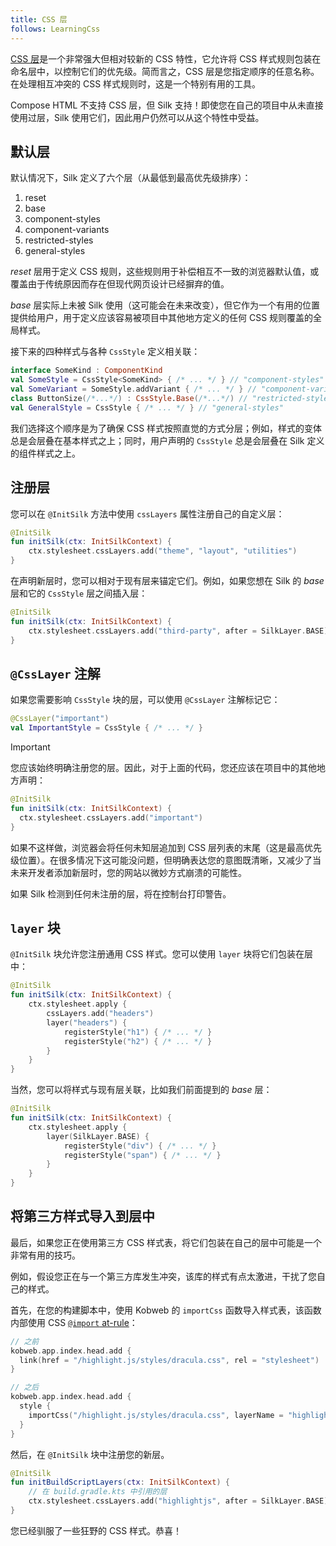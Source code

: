 ```yaml
---
title: CSS 层
follows: LearningCss
---
```


[CSS 层](https://developer.mozilla.org/en-US/docs/Web/CSS/@layer)是一个非常强大但相对较新的 CSS 特性，它允许将 CSS 样式规则包装在命名层中，以控制它们的优先级。简而言之，CSS 层是您指定顺序的任意名称。在处理相互冲突的 CSS 样式规则时，这是一个特别有用的工具。

Compose HTML 不支持 CSS 层，但 Silk 支持！即使您在自己的项目中从未直接使用过层，Silk 使用它们，因此用户仍然可以从这个特性中受益。

## 默认层

默认情况下，Silk 定义了六个层（从最低到最高优先级排序）：

1. reset
2. base
3. component-styles
4. component-variants
5. restricted-styles
6. general-styles

*reset* 层用于定义 CSS 规则，这些规则用于补偿相互不一致的浏览器默认值，或覆盖由于传统原因而存在但现代网页设计已经摒弃的值。

*base* 层实际上未被 Silk 使用（这可能会在未来改变），但它作为一个有用的位置提供给用户，用于定义应该容易被项目中其他地方定义的任何 CSS 规则覆盖的全局样式。

接下来的四种样式与各种 `CssStyle` 定义相关联：

```kotlin
interface SomeKind : ComponentKind
val SomeStyle = CssStyle<SomeKind> { /* ... */ } // "component-styles"
val SomeVariant = SomeStyle.addVariant { /* ... */ } // "component-variants"
class ButtonSize(/*...*/) : CssStyle.Base(/*...*/) // "restricted-styles"
val GeneralStyle = CssStyle { /* ... */ } // "general-styles"
```

我们选择这个顺序是为了确保 CSS 样式按照直觉的方式分层；例如，样式的变体总是会层叠在基本样式之上；同时，用户声明的 `CssStyle` 总是会层叠在 Silk 定义的组件样式之上。

## 注册层

您可以在 `@InitSilk` 方法中使用 `cssLayers` 属性注册自己的自定义层：

```kotlin
@InitSilk
fun initSilk(ctx: InitSilkContext) {
    ctx.stylesheet.cssLayers.add("theme", "layout", "utilities")
}
```

在声明新层时，您可以相对于现有层来锚定它们。例如，如果您想在 Silk 的 *base* 层和它的 `CssStyle` 层之间插入层：

```kotlin
@InitSilk
fun initSilk(ctx: InitSilkContext) {
    ctx.stylesheet.cssLayers.add("third-party", after = SilkLayer.BASE)
}
```

## `@CssLayer` 注解

如果您需要影响 `CssStyle` 块的层，可以使用 `@CssLayer` 注解标记它：

```kotlin
@CssLayer("important")
val ImportantStyle = CssStyle { /* ... */ }
```

> [!IMPORTANT]
> 您应该始终明确注册您的层。因此，对于上面的代码，您还应该在项目中的其他地方声明：
> ```kotlin
> @InitSilk
> fun initSilk(ctx: InitSilkContext) {
>   ctx.stylesheet.cssLayers.add("important")
> }
> ```
>
> 如果不这样做，浏览器会将任何未知层追加到 CSS 层列表的末尾（这是最高优先级位置）。在很多情况下这可能没问题，但明确表达您的意图既清晰，又减少了当未来开发者添加新层时，您的网站以微妙方式崩溃的可能性。
>
> 如果 Silk 检测到任何未注册的层，将在控制台打印警告。

## `layer` 块

`@InitSilk` 块允许您注册通用 CSS 样式。您可以使用 `layer` 块将它们包装在层中：

```kotlin
@InitSilk
fun initSilk(ctx: InitSilkContext) {
    ctx.stylesheet.apply {
        cssLayers.add("headers")
        layer("headers") {
            registerStyle("h1") { /* ... */ }
            registerStyle("h2") { /* ... */ }
        }
    }
}
```

当然，您可以将样式与现有层关联，比如我们前面提到的 *base* 层：

```kotlin
@InitSilk
fun initSilk(ctx: InitSilkContext) {
    ctx.stylesheet.apply {
        layer(SilkLayer.BASE) {
            registerStyle("div") { /* ... */ }
            registerStyle("span") { /* ... */ }
        }
    }
}
```

## 将第三方样式导入到层中

最后，如果您正在使用第三方 CSS 样式表，将它们包装在自己的层中可能是一个非常有用的技巧。

例如，假设您正在与一个第三方库发生冲突，该库的样式有点太激进，干扰了您自己的样式。

首先，在您的构建脚本中，使用 Kobweb 的 `importCss` 函数导入样式表，该函数内部使用 CSS [`@import` at-rule](https://developer.mozilla.org/en-US/docs/Web/CSS/@import)：

```kotlin
// 之前
kobweb.app.index.head.add {
  link(href = "/highlight.js/styles/dracula.css", rel = "stylesheet")
}

// 之后
kobweb.app.index.head.add {
  style {
    importCss("/highlight.js/styles/dracula.css", layerName = "highlightjs")
  }
}
```

然后，在 `@InitSilk` 块中注册您的新层。

```kotlin
@InitSilk
fun initBuildScriptLayers(ctx: InitSilkContext) {
    // 在 build.gradle.kts 中引用的层
    ctx.stylesheet.cssLayers.add("highlightjs", after = SilkLayer.BASE)
}
```

您已经驯服了一些狂野的 CSS 样式。恭喜！

